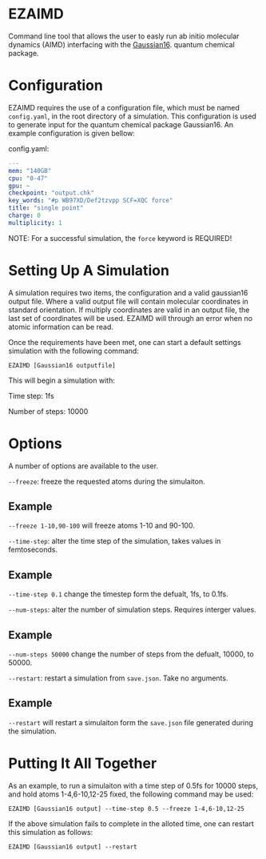 # EZAIMD
Command line tool that allows the user to easly run ab initio molecular dynamics (AIMD) interfacing with the [Gaussian16](https://gaussian.com/gaussian16/). quantum chemical package.

# Configuration
EZAIMD requires the use of a configuration file, which must be named `config.yaml`, in the root directory of a simulation. This configuration is used to generate input for the quantum chemical package Gaussian16. An example configuration is given bellow:

config.yaml:
```yaml
---
mem: "140GB"
cpu: "0-47"
gpu: ~
checkpoint: "output.chk"
key_words: "#p WB97XD/Def2tzvpp SCF=XQC force"
title: "single point"
charge: 0
multiplicity: 1
```
NOTE: For a successful simulation, the `force` keyword is REQUIRED!

# Setting Up A Simulation
A simulation requires two items, the configuration and a valid gaussian16 output file. Where a valid output file will contain molecular coordinates in standard orientation. If multiply coordinates are valid in an output file, the last set of coordinates will be used. EZAIMD will through an error when no atomic information can be read.

Once the requirements have been met, one can start a default settings simulation with the following command:

`EZAIMD [Gaussian16 outputfile]`

This will begin a simulation with:

Time step: 1fs

Number of steps: 10000

# Options
A number of options are available to the user.

`--freeze`: freeze the requested atoms during the simulaiton.

## Example
`--freeze 1-10,90-100` will freeze atoms 1-10 and 90-100.

`--time-step`: alter the time step of the simulation, takes values in femtoseconds.

## Example
`--time-step 0.1` change the timestep form the defualt, 1fs, to 0.1fs.

`--num-steps`: alter the number of simulation steps. Requires interger values.

## Example
`--num-steps 50000` change the number of steps from the defualt, 10000, to 50000.

`--restart`: restart a simulation from `save.json`. Take no arguments.

## Example 
`--restart` will restart a simulaiton form the `save.json` file generated during the simulation.

# Putting It All Together 
As an example, to run a simulaiton with a time step of 0.5fs for 10000 steps, and hold atoms 1-4,6-10,12-25 fixed, the following command may be used:

`EZAIMD [Gaussian16 output] --time-step 0.5 --freeze 1-4,6-10,12-25` 

If the above simulation fails to complete in the alloted time, one can restart this simulation as follows:

`EZAIMD [Gaussian16 output] --restart`
